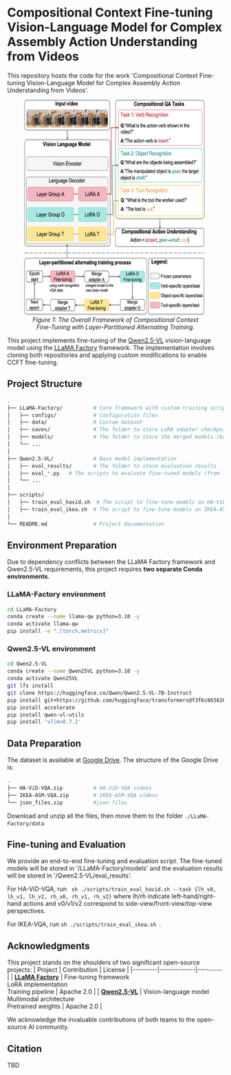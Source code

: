 # Compositional Context Fine-tuning Vision-Language Model for Complex Assembly Action Understanding from Videos
This repository hosts the code for the work 'Compositional Context Fine-tuning Vision-Language Model for Complex Assembly Action Understanding from Videos'.

<figure align="center">
  <img src="assets/Figure1.png" alt="Figure1" width="500" height="500"/>
  <figcaption><em>Figure 1: The Overall Framework of Compositional Context Fine-Tuning with Layer-Partitioned Alternating Training.</em></figcaption>
</figure>

This project implements fine-tuning of the [Qwen2.5-VL](https://github.com/QwenLM/Qwen-VL) vision-language model using the [LLaMA Factory](https://github.com/hiyouga/LLaMA-Factory) framework. The implementation involves cloning both repositories and applying custom modifications to enable CCFT fine-tuning.

## Project Structure
```bash
.
├── LLaMA-Factory/          # Core framework with custom training scripts
│   ├── configs/            # Configuration files
│   ├── data/               # Custom dataset
│   ├── saves/              # The folder to store LoRA adapter checkpoints
│   ├── models/             # The folder to store the merged models (base + adapters), ready for inference 
│   └── ... 
│
├── Qwen2.5-VL/             # Base model implementation
│   ├── eval_results/       # The folder to store evaluation results
│   ├── eval_*.py   # The scripts to evaluate fine-tuned models (from 'LLaMA-Factory/models/') on the testing dataset
│   └── ...                 
│
├── scripts/        
│   ├── train_eval_havid.sh  # The script to fine-tune models on HA-ViD-VQA datasets and evaluate the fine-tuned model.
│   ├── train_eval_ikea.sh  # The script to fine-tune models on IKEA-ASM-VQA dataset and evaluate the fine-tuned model.
│   
└── README.md               # Project documentation 
```
## Environment Preparation
Due to dependency conflicts between the LLaMA Factory framework and Qwen2.5-VL requirements, this project requires **two separate Conda environments**.

### LLaMA-Factory environment
```bash
cd LLaMA-Factory
conda create --name llama-qw python=3.10 -y
conda activate llama-qw
pip install -e ".[torch,metrics]"
```

### Qwen2.5-VL environment
```bash
cd Qwen2.5-VL
conda create --name Qwen25VL python=3.10 -y
conda activate Qwen25VL
git lfs install
git clone https://huggingface.co/Qwen/Qwen2.5-VL-7B-Instruct
pip install git+https://github.com/huggingface/transformers@f3f6c86582611976e72be054675e2bf0abb5f775
pip install accelerate
pip install qwen-vl-utils
pip install 'vllm>0.7.2'
```

## Data Preparation
The dataset is available at [Google Drive](https://drive.google.com/drive/folders/1rZ1tMeu4MAOLvz9s3pBBwS06ysouUMtE?usp=sharing).
The structure of the Google Drive is: 
```bash
.
├── HA-ViD-VQA.zip          # HA-ViD-VQA videos
├── IKEA-ASM-VQA.zip        # IKEA-ASM-VQA videos
└── json_files.zip          #json files
```
Download and unzip all the files, then move them to the folder ```./LLaMA-Factory/data```

## Fine-tuning and Evaluation
We provide an end-to-end fine-tuning and evaluation script. The fine-tuned models will be stored in '/LLaMA-Factory/models' and the evaluation results will be stored in '/Qwen2.5-VL/eval_results'.

For HA-ViD-VQA, run ``` sh ./scripts/train_eval_havid.sh --task {lh_v0, lh_v1, lh_v2, rh_v0, rh_v1, rh_v2}``` where lh/rh indicate left-hand/right-hand actions and v0/v1/v2 correspond to side-view/front-view/top-view perspectives.

For IKEA-VQA, run ```sh ./scripts/train_eval_ikea.sh ```.

## Acknowledgments

This project stands on the shoulders of two significant open-source projects:
| Project | Contribution | License |
|---------|-------------|---------|
| **[LLaMA Factory](https://github.com/hiyouga/LLaMA-Factory)** | Fine-tuning framework<br>LoRA implementation<br>Training pipeline | Apache 2.0 |
| **[Qwen2.5-VL](https://github.com/QwenLM/Qwen-VL)** | Vision-language model<br>Multimodal architecture<br>Pretrained weights | Apache 2.0 |

We acknowledge the invaluable contributions of both teams to the open-source AI community.

## Citation
TBD
